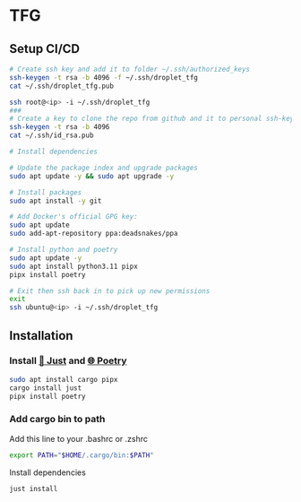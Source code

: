 # TFG

## Setup CI/CD
```bash
# Create ssh key and add it to folder ~/.ssh/authorized_keys
ssh-keygen -t rsa -b 4096 -f ~/.ssh/droplet_tfg
cat ~/.ssh/droplet_tfg.pub

ssh root@<ip> -i ~/.ssh/droplet_tfg
###
# Create a key to clone the repo from github and it to personal ssh-keys
ssh-keygen -t rsa -b 4096
cat ~/.ssh/id_rsa.pub

# Install dependencies

# Update the package index and upgrade packages
sudo apt update -y && sudo apt upgrade -y

# Install packages
sudo apt install -y git

# Add Docker's official GPG key:
sudo apt update
sudo add-apt-repository ppa:deadsnakes/ppa

# Install python and poetry
sudo apt update -y
sudo apt install python3.11 pipx
pipx install poetry

# Exit then ssh back in to pick up new permissions
exit
ssh ubuntu@<ip> -i ~/.ssh/droplet_tfg
```

## Installation

### Install [🤖 Just](https://github.com/casey/just) and [🌐 Poetry](https://python-poetry.org/)

```bash
sudo apt install cargo pipx
cargo install just
pipx install poetry
```

### Add cargo bin to path

Add this line to your .bashrc or .zshrc

```bash
export PATH="$HOME/.cargo/bin:$PATH"
```

Install dependencies
```bash
just install
```
